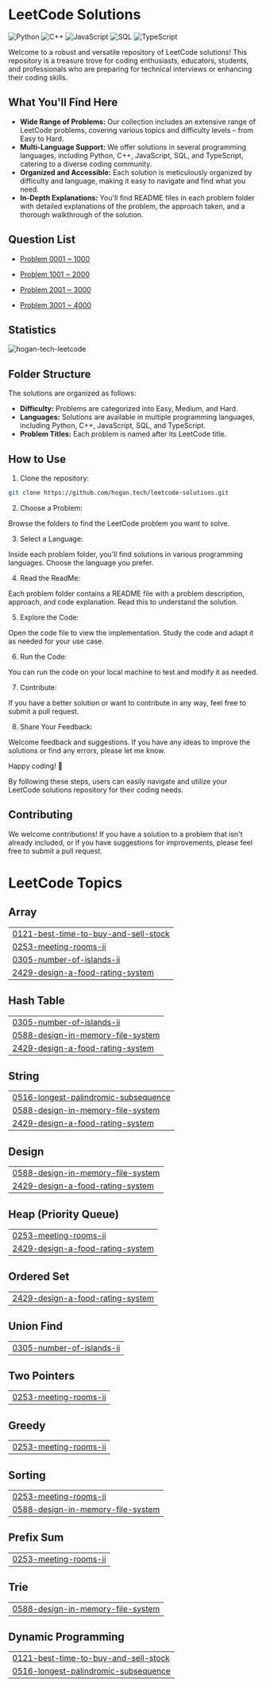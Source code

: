 # LeetCode Solutions

![Python](https://img.shields.io/badge/language-Python-blue.svg)
![C++](https://img.shields.io/badge/language-C++-orange.svg)
![JavaScript](https://img.shields.io/badge/language-JavaScript-yellow.svg)
![SQL](https://img.shields.io/badge/language-SQL-lightgrey.svg)
![TypeScript](https://img.shields.io/badge/language-TypeScript-blue.svg)

Welcome to a robust and versatile repository of LeetCode solutions! This repository is a treasure trove for coding enthusiasts, educators, students, and professionals who are preparing for technical interviews or enhancing their coding skills.

## What You'll Find Here

- **Wide Range of Problems:** Our collection includes an extensive range of LeetCode problems, covering various topics and difficulty levels – from Easy to Hard.
- **Multi-Language Support:** We offer solutions in several programming languages, including Python, C++, JavaScript, SQL, and TypeScript, catering to a diverse coding community.
- **Organized and Accessible:** Each solution is meticulously organized by difficulty and language, making it easy to navigate and find what you need.
- **In-Depth Explanations:** You'll find README files in each problem folder with detailed explanations of the problem, the approach taken, and a thorough walkthrough of the solution.

## Question List

- [Problem 0001 ~ 1000](./Question_List_0001_1000.md)

- [Problem 1001 ~ 2000](./Question_List_1001_2000.md)

- [Problem 2001 ~ 3000](./Question_List_2001_3000.md)

- [Problem 3001 ~ 4000](./Question_List_3001_4000.md)

## Statistics

<img src="https://leetcard.jacoblin.cool/hogantech" alt="hogan-tech-leetcode" />

## Folder Structure

The solutions are organized as follows:

- **Difficulty:** Problems are categorized into Easy, Medium, and Hard.
- **Languages:** Solutions are available in multiple programming languages, including Python, C++, JavaScript, SQL, and TypeScript.
- **Problem Titles:** Each problem is named after its LeetCode title.

## How to Use

1. Clone the repository:

```bash
git clone https://github.com/hogan.tech/leetcode-solutions.git
```

2. Choose a Problem:

Browse the folders to find the LeetCode problem you want to solve.

3. Select a Language:

Inside each problem folder, you'll find solutions in various programming languages. Choose the language you prefer.

4. Read the ReadMe:

Each problem folder contains a README file with a problem description, approach, and code explanation. Read this to understand the solution.

5. Explore the Code:

Open the code file to view the implementation. Study the code and adapt it as needed for your use case.

6. Run the Code:

You can run the code on your local machine to test and modify it as needed.

7. Contribute:

If you have a better solution or want to contribute in any way, feel free to submit a pull request.

8. Share Your Feedback:

Welcome feedback and suggestions. If you have any ideas to improve the solutions or find any errors, please let me know.

Happy coding! 🚀

By following these steps, users can easily navigate and utilize your LeetCode solutions repository for their coding needs.

## Contributing

We welcome contributions! If you have a solution to a problem that isn't already included, or if you have suggestions for improvements, please feel free to submit a pull request.


<!---LeetCode Topics Start-->
# LeetCode Topics
## Array
|  |
| ------- |
| [0121-best-time-to-buy-and-sell-stock](https://github.com/hogan-tech/leetcode-solution/tree/master/0121-best-time-to-buy-and-sell-stock) |
| [0253-meeting-rooms-ii](https://github.com/hogan-tech/leetcode-solution/tree/master/0253-meeting-rooms-ii) |
| [0305-number-of-islands-ii](https://github.com/hogan-tech/leetcode-solution/tree/master/0305-number-of-islands-ii) |
| [2429-design-a-food-rating-system](https://github.com/hogan-tech/leetcode-solution/tree/master/2429-design-a-food-rating-system) |
## Hash Table
|  |
| ------- |
| [0305-number-of-islands-ii](https://github.com/hogan-tech/leetcode-solution/tree/master/0305-number-of-islands-ii) |
| [0588-design-in-memory-file-system](https://github.com/hogan-tech/leetcode-solution/tree/master/0588-design-in-memory-file-system) |
| [2429-design-a-food-rating-system](https://github.com/hogan-tech/leetcode-solution/tree/master/2429-design-a-food-rating-system) |
## String
|  |
| ------- |
| [0516-longest-palindromic-subsequence](https://github.com/hogan-tech/leetcode-solution/tree/master/0516-longest-palindromic-subsequence) |
| [0588-design-in-memory-file-system](https://github.com/hogan-tech/leetcode-solution/tree/master/0588-design-in-memory-file-system) |
| [2429-design-a-food-rating-system](https://github.com/hogan-tech/leetcode-solution/tree/master/2429-design-a-food-rating-system) |
## Design
|  |
| ------- |
| [0588-design-in-memory-file-system](https://github.com/hogan-tech/leetcode-solution/tree/master/0588-design-in-memory-file-system) |
| [2429-design-a-food-rating-system](https://github.com/hogan-tech/leetcode-solution/tree/master/2429-design-a-food-rating-system) |
## Heap (Priority Queue)
|  |
| ------- |
| [0253-meeting-rooms-ii](https://github.com/hogan-tech/leetcode-solution/tree/master/0253-meeting-rooms-ii) |
| [2429-design-a-food-rating-system](https://github.com/hogan-tech/leetcode-solution/tree/master/2429-design-a-food-rating-system) |
## Ordered Set
|  |
| ------- |
| [2429-design-a-food-rating-system](https://github.com/hogan-tech/leetcode-solution/tree/master/2429-design-a-food-rating-system) |
## Union Find
|  |
| ------- |
| [0305-number-of-islands-ii](https://github.com/hogan-tech/leetcode-solution/tree/master/0305-number-of-islands-ii) |
## Two Pointers
|  |
| ------- |
| [0253-meeting-rooms-ii](https://github.com/hogan-tech/leetcode-solution/tree/master/0253-meeting-rooms-ii) |
## Greedy
|  |
| ------- |
| [0253-meeting-rooms-ii](https://github.com/hogan-tech/leetcode-solution/tree/master/0253-meeting-rooms-ii) |
## Sorting
|  |
| ------- |
| [0253-meeting-rooms-ii](https://github.com/hogan-tech/leetcode-solution/tree/master/0253-meeting-rooms-ii) |
| [0588-design-in-memory-file-system](https://github.com/hogan-tech/leetcode-solution/tree/master/0588-design-in-memory-file-system) |
## Prefix Sum
|  |
| ------- |
| [0253-meeting-rooms-ii](https://github.com/hogan-tech/leetcode-solution/tree/master/0253-meeting-rooms-ii) |
## Trie
|  |
| ------- |
| [0588-design-in-memory-file-system](https://github.com/hogan-tech/leetcode-solution/tree/master/0588-design-in-memory-file-system) |
## Dynamic Programming
|  |
| ------- |
| [0121-best-time-to-buy-and-sell-stock](https://github.com/hogan-tech/leetcode-solution/tree/master/0121-best-time-to-buy-and-sell-stock) |
| [0516-longest-palindromic-subsequence](https://github.com/hogan-tech/leetcode-solution/tree/master/0516-longest-palindromic-subsequence) |
<!---LeetCode Topics End-->